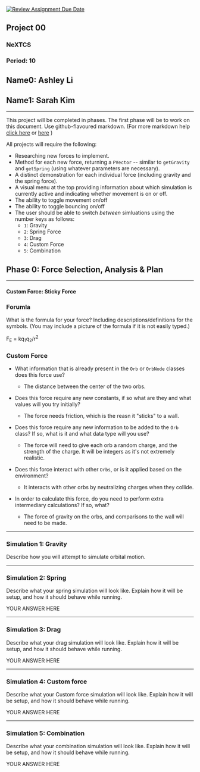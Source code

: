 [![Review Assignment Due Date](https://classroom.github.com/assets/deadline-readme-button-22041afd0340ce965d47ae6ef1cefeee28c7c493a6346c4f15d667ab976d596c.svg)](https://classroom.github.com/a/gbHItYk9)
## Project 00
### NeXTCS
### Period: 10
## Name0: Ashley Li
## Name1: Sarah Kim
---

This project will be completed in phases. The first phase will be to work on this document. Use github-flavoured markdown. (For more markdown help [click here](https://github.com/adam-p/markdown-here/wiki/Markdown-Cheatsheet) or [here](https://docs.github.com/en/get-started/writing-on-github/getting-started-with-writing-and-formatting-on-github/basic-writing-and-formatting-syntax) )

All projects will require the following:
- Researching new forces to implement.
- Method for each new force, returning a `PVector`  -- similar to `getGravity` and `getSpring` (using whatever parameters are necessary).
- A distinct demonstration for each individual force (including gravity and the spring force).
- A visual menu at the top providing information about which simulation is currently active and indicating whether movement is on or off.
- The ability to toggle movement on/off
- The ability to toggle bouncing on/off
- The user should be able to switch _between_ simluations using the number keys as follows:
  - `1`: Gravity
  - `2`: Spring Force
  - `3`: Drag
  - `4`: Custom Force
  - `5`: Combination


## Phase 0: Force Selection, Analysis & Plan
---------- 

#### Custom Force: Sticky Force

### Forumla
What is the formula for your force? Including descriptions/definitions for the symbols. (You may include a picture of the formula if it is not easily typed.)

F<sub>E</sub> = kq<sub>1</sub>q<sub>2</sub>/r<sup>2</sup>

### Custom Force
- What information that is already present in the `Orb` or `OrbNode` classes does this force use?
  - The distance between the center of the two orbs.

- Does this force require any new constants, if so what are they and what values will you try initially?
  - The force needs friction, which is the reasn it "sticks" to a wall.

- Does this force require any new information to be added to the `Orb` class? If so, what is it and what data type will you use?
  - The force will need to give each orb a random charge, and the strength of the charge. It will be integers as it's not extremely realistic.

- Does this force interact with other `Orbs`, or is it applied based on the environment?
  - It interacts with other orbs by neutralizing charges when they collide.

- In order to calculate this force, do you need to perform extra intermediary calculations? If so, what?
  - The force of gravity on the orbs, and comparisons to the wall will need to be made.

--- 

### Simulation 1: Gravity
Describe how you will attempt to simulate orbital motion.

--- 

### Simulation 2: Spring
Describe what your spring simulation will look like. Explain how it will be setup, and how it should behave while running.

YOUR ANSWER HERE

--- 

### Simulation 3: Drag
Describe what your drag simulation will look like. Explain how it will be setup, and how it should behave while running.

YOUR ANSWER HERE

--- 

### Simulation 4: Custom force
Describe what your Custom force simulation will look like. Explain how it will be setup, and how it should behave while running.

YOUR ANSWER HERE

--- 

### Simulation 5: Combination
Describe what your combination simulation will look like. Explain how it will be setup, and how it should behave while running.

YOUR ANSWER HERE

